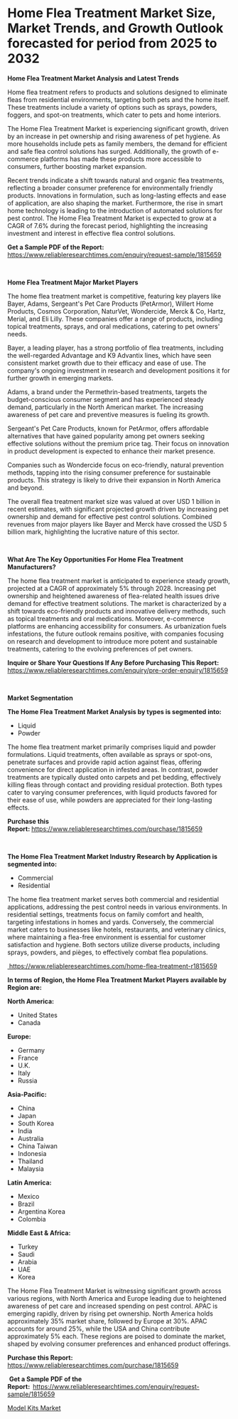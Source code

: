 <p><h1>Home Flea Treatment Market Size, Market Trends, and Growth Outlook forecasted for period from 2025 to 2032</h1></p><p><strong>Home Flea Treatment Market Analysis and Latest Trends</strong></p>
<p><p>Home flea treatment refers to products and solutions designed to eliminate fleas from residential environments, targeting both pets and the home itself. These treatments include a variety of options such as sprays, powders, foggers, and spot-on treatments, which cater to pets and home interiors.</p><p>The Home Flea Treatment Market is experiencing significant growth, driven by an increase in pet ownership and rising awareness of pet hygiene. As more households include pets as family members, the demand for efficient and safe flea control solutions has surged. Additionally, the growth of e-commerce platforms has made these products more accessible to consumers, further boosting market expansion.</p><p>Recent trends indicate a shift towards natural and organic flea treatments, reflecting a broader consumer preference for environmentally friendly products. Innovations in formulation, such as long-lasting effects and ease of application, are also shaping the market. Furthermore, the rise in smart home technology is leading to the introduction of automated solutions for pest control. The Home Flea Treatment Market is expected to grow at a CAGR of 7.6% during the forecast period, highlighting the increasing investment and interest in effective flea control solutions.</p></p>
<p><strong>Get a Sample PDF of the Report:&nbsp;</strong> <a href="https://www.reliableresearchtimes.com/enquiry/request-sample/1815659?utm_campaign=3264&utm_medium=2&utm_source=Github&utm_content=ia&utm_term=04042025&utm_id=home-flea-treatment">https://www.reliableresearchtimes.com/enquiry/request-sample/1815659</a></p>
<p>&nbsp;</p>
<p><strong>Home Flea Treatment Major Market Players</strong></p>
<p><p>The home flea treatment market is competitive, featuring key players like Bayer, Adams, Sergeant's Pet Care Products (PetArmor), Willert Home Products, Cosmos Corporation, NaturVet, Wondercide, Merck & Co, Hartz, Merial, and Eli Lilly. These companies offer a range of products, including topical treatments, sprays, and oral medications, catering to pet owners' needs.</p><p>Bayer, a leading player, has a strong portfolio of flea treatments, including the well-regarded Advantage and K9 Advantix lines, which have seen consistent market growth due to their efficacy and ease of use. The company's ongoing investment in research and development positions it for further growth in emerging markets.</p><p>Adams, a brand under the Permethrin-based treatments, targets the budget-conscious consumer segment and has experienced steady demand, particularly in the North American market. The increasing awareness of pet care and preventive measures is fueling its growth.</p><p>Sergeant's Pet Care Products, known for PetArmor, offers affordable alternatives that have gained popularity among pet owners seeking effective solutions without the premium price tag. Their focus on innovation in product development is expected to enhance their market presence.</p><p>Companies such as Wondercide focus on eco-friendly, natural prevention methods, tapping into the rising consumer preference for sustainable products. This strategy is likely to drive their expansion in North America and beyond.</p><p>The overall flea treatment market size was valued at over USD 1 billion in recent estimates, with significant projected growth driven by increasing pet ownership and demand for effective pest control solutions. Combined revenues from major players like Bayer and Merck have crossed the USD 5 billion mark, highlighting the lucrative nature of this sector.</p></p>
<p>&nbsp;</p>
<p><strong>What Are The Key Opportunities For Home Flea Treatment Manufacturers?</strong></p>
<p><p>The home flea treatment market is anticipated to experience steady growth, projected at a CAGR of approximately 5% through 2028. Increasing pet ownership and heightened awareness of flea-related health issues drive demand for effective treatment solutions. The market is characterized by a shift towards eco-friendly products and innovative delivery methods, such as topical treatments and oral medications. Moreover, e-commerce platforms are enhancing accessibility for consumers. As urbanization fuels infestations, the future outlook remains positive, with companies focusing on research and development to introduce more potent and sustainable treatments, catering to the evolving preferences of pet owners.</p></p>
<p><strong>Inquire or Share Your Questions If Any Before Purchasing This Report:</strong> <a href="https://www.reliableresearchtimes.com/enquiry/pre-order-enquiry/1815659?utm_campaign=3264&utm_medium=2&utm_source=Github&utm_content=ia&utm_term=04042025&utm_id=home-flea-treatment">https://www.reliableresearchtimes.com/enquiry/pre-order-enquiry/1815659</a></p>
<p>&nbsp;</p>
<p><strong>Market Segmentation</strong></p>
<p><strong>The Home Flea Treatment Market Analysis by types is segmented into:</strong></p>
<p><ul><li>Liquid</li><li>Powder</li></ul></p>
<p><p>The home flea treatment market primarily comprises liquid and powder formulations. Liquid treatments, often available as sprays or spot-ons, penetrate surfaces and provide rapid action against fleas, offering convenience for direct application in infested areas. In contrast, powder treatments are typically dusted onto carpets and pet bedding, effectively killing fleas through contact and providing residual protection. Both types cater to varying consumer preferences, with liquid products favored for their ease of use, while powders are appreciated for their long-lasting effects.</p></p>
<p><strong>Purchase this Report:&nbsp;</strong><a href="https://www.reliableresearchtimes.com/purchase/1815659?utm_campaign=3264&utm_medium=2&utm_source=Github&utm_content=ia&utm_term=04042025&utm_id=home-flea-treatment">https://www.reliableresearchtimes.com/purchase/1815659</a></p>
<p>&nbsp;</p>
<p><strong>The Home Flea Treatment Market Industry Research by Application is segmented into:</strong></p>
<p><ul><li>Commercial</li><li>Residential</li></ul></p>
<p><p>The home flea treatment market serves both commercial and residential applications, addressing the pest control needs in various environments. In residential settings, treatments focus on family comfort and health, targeting infestations in homes and yards. Conversely, the commercial market caters to businesses like hotels, restaurants, and veterinary clinics, where maintaining a flea-free environment is essential for customer satisfaction and hygiene. Both sectors utilize diverse products, including sprays, powders, and pièges, to effectively combat flea populations.</p></p>
<p><a href="https://www.reliableresearchtimes.com/home-flea-treatment-r1815659?utm_campaign=3264&utm_medium=2&utm_source=Github&utm_content=ia&utm_term=04042025&utm_id=home-flea-treatment">&nbsp;https://www.reliableresearchtimes.com/home-flea-treatment-r1815659</a></p>
<p><strong>In terms of Region, the Home Flea Treatment Market Players available by Region are:</strong></p>
<p>
    <p> <strong> North America: </strong>
        <ul>
            <li>United States</li>
            <li>Canada</li>
        </ul>
        </p> 
    <p> <strong> Europe: </strong>
        <ul>
            <li>Germany</li>
            <li>France</li>
            <li>U.K.</li>
            <li>Italy</li>
            <li>Russia</li>
        </ul>
        </p> 
    <p> <strong> Asia-Pacific: </strong>
        <ul>
            <li>China</li>
            <li>Japan</li>
            <li>South Korea</li>
            <li>India</li>
            <li>Australia</li>
            <li>China Taiwan</li>
            <li>Indonesia</li>
            <li>Thailand</li>
            <li>Malaysia</li>
        </ul>
        </p> 
    <p> <strong> Latin America: </strong>
        <ul>
            <li>Mexico</li>
            <li>Brazil</li>
            <li>Argentina Korea</li>
            <li>Colombia</li>
        </ul>
        </p> 
    <p> <strong> Middle East & Africa: </strong>
        <ul>
            <li>Turkey</li>
            <li>Saudi</li>
            <li>Arabia</li>
            <li>UAE</li>
            <li>Korea</li>
        </ul>
    </p>
    </p>
<p><p>The Home Flea Treatment Market is witnessing significant growth across various regions, with North America and Europe leading due to heightened awareness of pet care and increased spending on pest control. APAC is emerging rapidly, driven by rising pet ownership. North America holds approximately 35% market share, followed by Europe at 30%. APAC accounts for around 25%, while the USA and China contribute approximately 5% each. These regions are poised to dominate the market, shaped by evolving consumer preferences and enhanced product offerings.</p></p>
<p><strong>Purchase this Report: </strong><a href="https://www.reliableresearchtimes.com/purchase/1815659?utm_campaign=3264&utm_medium=2&utm_source=Github&utm_content=ia&utm_term=04042025&utm_id=home-flea-treatment">https://www.reliableresearchtimes.com/purchase/1815659</a></p>
<p>&nbsp;<strong>Get a Sample PDF of the Report:&nbsp;&nbsp;</strong><a href="https://www.reliableresearchtimes.com/enquiry/request-sample/1815659?utm_campaign=3264&utm_medium=2&utm_source=Github&utm_content=ia&utm_term=04042025&utm_id=home-flea-treatment">https://www.reliableresearchtimes.com/enquiry/request-sample/1815659</a></p>
<p><strong></strong></p>
<p><p><a href="https://github.com/chkrselia/Market-Research-Report-List-1/blob/main/model-kits-market.md?utm_campaign=3264&utm_medium=2&utm_source=Github&utm_content=ia&utm_term=04042025&utm_id=home-flea-treatment">Model Kits Market</a></p></p>